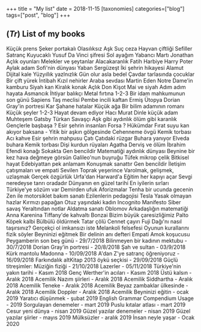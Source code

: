 +++
title = "My list"
date = 2018-11-15
[taxonomies]
categories=["blog"]
tags=["post", "blog"]
+++

## (*Tr*) List of my books

Küçük prens
Şeker portakalı
Olasılıksız
Aşk
Suç ceza
Hayvan çiftliği
Sefiller
Satranç
Kuyucaklı Yusuf
Da Vinci şifresi
Sol ayağım
Yabancı
Martı Jonathan
Açlık oyunları
Melekler ve şeytanlar
Alacakaranlık
Fatih Harbiye
Harry Poter
Aylak adam
Sofi'nin dünyası
Yaban
Sergüzeşt
İki şehrin hikayesi
Alamut
Dijital kale
Yüzyıllık yazlnızlık
Gün olur asla bedel
Çavdar tarlasında çocuklar
Bir çift yürek
İntibah
Kızıl nehirler
Araba sevdası
Martin Eden
Notre Dame'in kamburu
Siyah kan
Kiralık konak
Açlık
Don Kişot
Mai ve siyah
Adım adım hayata
Asmancık
İhtiyar balıkçı
Metal fırtına 1-2-3
Bir idam mahkumunun son günü
Sapiens
Taş meclisi
Pembe incili kaftan
Ermiş
Ütopya
Dorian Gray'in portresi
Kar
Şahane hatalar
Küçük ağa
Bir bilim adamının romanı
Küçük şeyler 1-2-3
Hayat devam ediyor
Hacı Murat
Dinle küçük adam
Muhteşem Gatsby
Türkan
Savaşçı
Aşk gibi aydınlık ölüm gibi karanlık
Gençlerle başbaşa ?
Esir şehrin insanları
Forsa ?
Hükümdar
Fırat suyu kan akıyor baksana -
Yitik bir aşkın gölgesinde
Cehenneme övgü
Kemik torbası
Acı kahve
Esir şehrin mahpusu
Çatı
Çatıdaki rüzgar
Buhara yanıyor
Elveda buhara
Kemik torbası
Dişi kurdun rüyaları
Agatha
Derviş ve ölüm
İbrahim Efendi konağı
Sokakta
Gen bencildir
Matematiği aydınlık dünyası
Beynine bir kez hava değmeye görsün
Galileo'nun buyruğu
Tüfek mikrop çelik
Bitkisel hayat
Edebiyattan pek anlamam
Konuşmak sanattır
Gen bencildir
İletişim çatışmaları ve empati
Sevilen
Toprak yeşerince
Varolmak, gelişmek, uzlaşmak
Gerçek özgürlük
Urfa'dan Harward'a
Eğitim her kapıyı açar
Sevgi neredeyse tanrı oradadır
Dünyanın en güzel tarihi
En iyilerin sırları
Türkiye'ye sözüm var
Demirden ufuk
Aforizmalar
Tenha bir ucunda gecenin
Zen ile motorsiklet bakım sanatı
Ezilenlerin pedagojisi
Tesla
Yasak olmayan hazlar
Kırmızı papağan
Otuz yaşındaki kadın
Incognito
Manifesto
Siber savaş
Yeraltından notlar
Aldatma sanatı
Oblomov
Arkadaşlığın matematiği
Anna Karenina
Tiffany'de kahvaltı
Bonzai
Bizim büyük çaresizliğimiz
Palto
Köpek kalbi
Bülbülü öldürmek
Tatar çölü
Cennet çayırı
Fuji Dağı'nı nasıl taşırsınız?
Gerçekçi ol imkansızı iste
Melankoli felsefesi
Oyunun kurallarını fizik söyler
Beyninizi eğitmek
Bir delinin anı defteri
Empati
Amok koşucusu
Peygamberin son beş günü - 29/7/2018
Bilinmeyen bir kadının mektubu - 30/7/2018
Dorian Gray'in portresi - 20/8/2018
Şah ve sultan - 03/9/2018
Kürk mantolu Madonna - 10/09/2018
A'dan Z'ye satranç öğreniyoruz - 16/09/2018
Farkındalık altKitap 2013 öykü seçkisi - 29/09/2018
Güçlü titreşimler: Müziğin fiziği - 21/10/2018
Lazerler - 05/11/2018
Türkiye'nin yakın tarihi - Kasım 2018
Genç Werther'in acıları - Kasım 2018
Üstü kalsın - Aralık 2018 Acemilik
Nazım şiirleri - Aralık 2018 Acemilik
Siddhartha - Aralık 2018 Acemilik
Teneke - Aralık 2018 Acemilik
Beyaz zambaklar ülkesinde - Aralık 2018 Acemilik
Doppler - Aralık 2018 Acemilik
Beyninizi eğitin - ocak 2019
Yaratıcı düşünmek - şubat 2019
English Grammar Compendium Usage - 2019
Sorgulayan denemeler - mart 2019
Puslu kıtalar atlası - mart 2019
Cesur yeni dünya - nisan 2019
Güzel yazılar denemeler - nisan 2019
Güzel yazılar şiirler - mayıs 2019
Mülksüzler - aralık 2019
İnsan neyle yaşar - Ocak 2020
